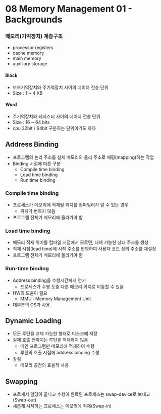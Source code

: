 # 08 Memory Management 01 - Backgrounds

### 메모리(기억장치) 계층구조

- processor registers
- cache memory
- main memory
- auxiliary storage



#### Block

- 보조기억장치와 주기억장치 사이의 데이터 전송 단위
- Size : 1 ~ 4 KB



#### Word

- 주기억장치와 레지스터 사이의 데이터 전송 단위
- Size : 16 ~ 64 bits
- cpu 32bit / 64bit 구분하는 단위이기도 하다



## Address Binding

- 프로그램의 논리 주소를 실제 메모리의 물리 주소로 매핑(mapping)하는 작업
- Binding 시점에 따른 구분
  - Compile time binding
  - Load time binding
  - Run time binding



### Compile time binding

- 프로세스가 메모리에 적재될 위치를 컴파일러가 알 수 있는 경우
  - 위치가 변하지 않음
- 프로그램 전체가 메모리에 올라가야 함



### Load time binding

- 메모리 적재 위치를 컴파일 시점에서 모르면, 대체 가능한 상대 주소를 생성
- 적재 시점(load time)에 시작 주소를 반영하여 사용자 코드 상의 주소를 재설정
- 프로그램 전체가 메모리에 올라가야 함



### Run-time binding

- Address binding을 수행시간까지 연기
  - 프로세스가 수행 도중 다른 메모리 위치로 이동할 수 있음
- HW의 도움이 필요
  - MMU : Memory Management Unit
- 대부분의 OS가 사용



## Dynamic Loading

- 모든 루틴을 교체 가능한 형태로 디스크에 저장
- 실제 호출 전까지는 루틴을 적재하지 않음
  - 메인 프로그램만 메모리에 적재하여 수행
  - 루틴의 호출 시점에 address binding 수행
- 장점
  - 메모리 공간의 효율적 사용



## Swapping

- 프로세서 할당이 끝나고 수행이 완료된 프로세스는 swap-device로 보내고(Swap-out)
- 새롭게 시작하는 프로세스는 메모리에 적재(Swap-in)
